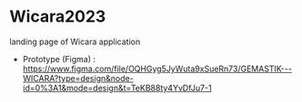 # Wicara2023
landing page of Wicara application 
- Prototype (Figma) : https://www.figma.com/file/OQHGyg5JyWuta9xSueRn73/GEMASTIK---WICARA?type=design&node-id=0%3A1&mode=design&t=TeKB88ty4YvDfJu7-1
